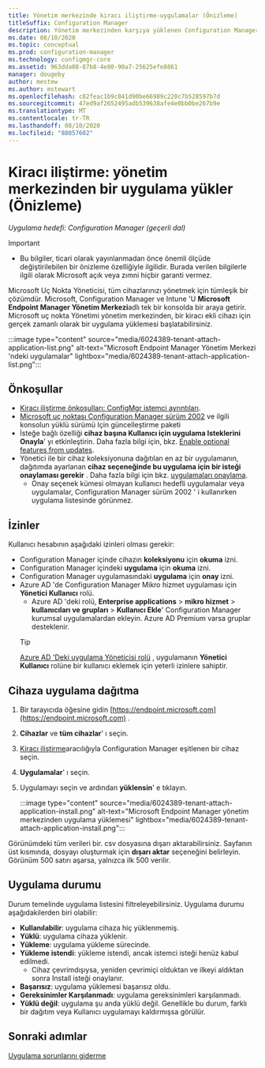 ```yaml
---
title: Yönetim merkezinde kiracı iliştirme-uygulamalar (Önizleme)
titleSuffix: Configuration Manager
description: Yönetim merkezinden karşıya yüklenen Configuration Manager cihazları için uygulama yükleme.
ms.date: 08/10/2020
ms.topic: conceptual
ms.prod: configuration-manager
ms.technology: configmgr-core
ms.assetid: 963dda08-87b8-4e80-90a7-25625efe8861
manager: dougeby
author: mestew
ms.author: mstewart
ms.openlocfilehash: c82feac1b9c841d90be66989c220c7b528597b7d
ms.sourcegitcommit: 47ed9af2652495adb539638afe4e0bb0be267b9e
ms.translationtype: MT
ms.contentlocale: tr-TR
ms.lasthandoff: 08/10/2020
ms.locfileid: "88057602"
---
```

# <a name="tenant-attach-install-an-application-from-the-admin-center-preview"></a><a name="bkmk_apps"></a>Kiracı iliştirme: yönetim merkezinden bir uygulama yükler (Önizleme)
<!--cm 6024389, in 7220536 pubpreview Aug 10, 2020-->
*Uygulama hedefi: Configuration Manager (geçerli dal)*

> [!Important]
> - Bu bilgiler, ticari olarak yayınlanmadan önce önemli ölçüde değiştirilebilen bir önizleme özelliğiyle ilgilidir. Burada verilen bilgilerle ilgili olarak Microsoft açık veya zımni hiçbir garanti vermez.

Microsoft Uç Nokta Yöneticisi, tüm cihazlarınızı yönetmek için tümleşik bir çözümdür. Microsoft, Configuration Manager ve Intune 'U **Microsoft Endpoint Manager Yönetim Merkezi**adlı tek bir konsolda bir araya getirir. Microsoft uç nokta Yönetimi yönetim merkezinden, bir kiracı ekli cihazı için gerçek zamanlı olarak bir uygulama yüklemesi başlatabilirsiniz.

   :::image type="content" source="media/6024389-tenant-attach-application-list.png" alt-text="Microsoft Endpoint Manager Yönetim Merkezi 'ndeki uygulamalar" lightbox="media/6024389-tenant-attach-application-list.png":::

## <a name="prerequisites"></a>Önkoşullar

- [Kiracı iliştirme önkoşulları: ConfigMgr istemci ayrıntıları](client-details.md#prerequisites).
- [Microsoft uç noktası Configuration Manager sürüm 2002](https://support.microsoft.com/help/4560496/) ve ilgili konsolun yüklü sürümü Için güncelleştirme paketi
- İsteğe bağlı özelliği **cihaz başına Kullanıcı için uygulama Isteklerini Onayla**' yı etkinleştirin. Daha fazla bilgi için, bkz. [Enable optional features from updates](../core/servers/manage/install-in-console-updates.md#bkmk_options).
- Yönetici ile bir cihaz koleksiyonuna dağıtılan en az bir uygulamanın, dağıtımda ayarlanan **cihaz seçeneğinde bu uygulama için bir isteği onaylaması gerekir** . Daha fazla bilgi için bkz. [uygulamaları onaylama](../apps/deploy-use/app-approval.md#bkmk_opt).
   - Onay seçenek kümesi olmayan kullanıcı hedefli uygulamalar veya uygulamalar, Configuration Manager sürüm 2002 ' i kullanırken uygulama listesinde görünmez.

## <a name="permissions"></a>İzinler

Kullanıcı hesabının aşağıdaki izinleri olması gerekir:

- Configuration Manager içinde cihazın **koleksiyonu** için **okuma** izni.
- Configuration Manager içindeki **uygulama** için **okuma** izni.
- Configuration Manager uygulamasındaki **uygulama** için **onay** izni.
- Azure AD 'de Configuration Manager Mikro hizmet uygulaması için **Yönetici Kullanıcı** rolü. 
  - Azure AD 'deki rolü, **Enterprise applications**  >  **mikro hizmet**  >  **kullanıcıları ve grupları**  >  **Kullanıcı Ekle**' Configuration Manager kurumsal uygulamalardan ekleyin. Azure AD Premium varsa gruplar desteklenir.
   > [!TIP]
   > [Azure AD 'Deki uygulama Yöneticisi rolü](https://docs.microsoft.com/azure/active-directory/users-groups-roles/directory-assign-admin-roles) , uygulamanın **Yönetici Kullanıcı** rolüne bir kullanıcı eklemek için yeterli izinlere sahiptir.

## <a name="deploy-an-application-to-a-device"></a><a name="bkmk_deploy"></a>Cihaza uygulama dağıtma

1. Bir tarayıcıda öğesine gidin [https://endpoint.microsoft.com](https://endpoint.microsoft.com) .
1. **Cihazlar** ve **tüm cihazlar**' ı seçin.
1. [Kiracı iliştirme](device-sync-actions.md)aracılığıyla Configuration Manager eşitlenen bir cihaz seçin.
1. **Uygulamalar**' ı seçin.
1. Uygulamayı seçin ve ardından **yüklensin**' e tıklayın.

   :::image type="content" source="media/6024389-tenant-attach-application-install.png" alt-text="Microsoft Endpoint Manager yönetim merkezinden uygulama yüklemesi" lightbox="media/6024389-tenant-attach-application-install.png":::

Görünümdeki tüm verileri bir. csv dosyasına dışarı aktarabilirsiniz. Sayfanın üst kısmında, dosyayı oluşturmak için **dışarı aktar** seçeneğini belirleyin. Görünüm 500 satırı aşarsa, yalnızca ilk 500 verilir.

## <a name="application-status"></a>Uygulama durumu

Durum temelinde uygulama listesini filtreleyebilirsiniz. Uygulama durumu aşağıdakilerden biri olabilir:

- **Kullanılabilir**: uygulama cihaza hiç yüklenmemiş.
- **Yüklü**: uygulama cihaza yüklenir.
- **Yükleme**: uygulama yükleme sürecinde.
- **Yükleme istendi**: yükleme istendi, ancak istemci isteği henüz kabul edilmedi.
   - Cihaz çevrimdışıysa, yeniden çevrimiçi olduktan ve ilkeyi aldıktan sonra Install isteği onaylanır.  
- **Başarısız**: uygulama yüklemesi başarısız oldu.
- **Gereksinimler Karşılanmadı**: uygulama gereksinimleri karşılanmadı.
- **Yüklü değil**: uygulama şu anda yüklü değil. Genellikle bu durum, farklı bir dağıtım veya Kullanıcı uygulamayı kaldırmışsa görülür.


## <a name="next-steps"></a>Sonraki adımlar

[Uygulama sorunlarını giderme](troubleshoot-applications.md)